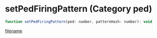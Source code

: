 # setPedFiringPattern (Category ped)

```js
function setPedFiringPattern(ped: number, patternHash: number): void
```

[filename](setPedFiringPattern_m.md ':include')